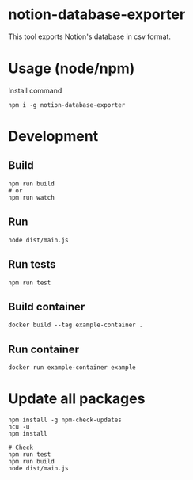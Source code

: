 # notion-database-exporter

This tool exports Notion's database in csv format.

# Usage (node/npm)

Install command

```
npm i -g notion-database-exporter
```

# Development
## Build

```
npm run build
# or
npm run watch
```

## Run

```
node dist/main.js
```

## Run tests

```
npm run test
```

## Build container

```
docker build --tag example-container .
```

## Run container

```
docker run example-container example
```

# Update all packages

```
npm install -g npm-check-updates
ncu -u
npm install

# Check
npm run test
npm run build
node dist/main.js
```
